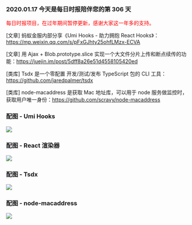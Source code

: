 ### 2020.01.17 今天是每日时报陪伴您的第 306 天

<font color="red">每日时报项目，在过年期间暂停更新，感谢大家这一年多的支持。</font>

[文章] 蚂蚁金服内部分享《Umi Hooks - 助力拥抱 React Hooks》：<https://mp.weixin.qq.com/s/pFxGJhty25ohfLMzx-ECVA>

[文章] 用 Ajax + Blob.prototype.slice 实现一个大文件分片上传和断点续传的功能：<https://juejin.im/post/5dff8a26e51d4558105420ed>

[类库] Tsdx 是一个零配置 开发/测试/发布 TypeScript 包的 CLI 工具：<https://github.com/jaredpalmer/tsdx>

[类库] node-macaddress 是获取 Mac 地址库，可以用于 node 服务做监控时，获取用户唯一身份：<https://github.com/scravy/node-macaddress>

### 配图 - Umi Hooks
![](http://qn.40zhe.com/20200117153740.png)

### 配图 - React 渲染器
![](http://qn.40zhe.com/20200117153829.png)

### 配图 - Tsdx
![](http://qn.40zhe.com/52168303-574d3a00-26f6-11e9-9f3b-71dbec9ebfcb.gif)

### 配图 - node-macaddress
![](http://qn.40zhe.com/20200117153946.png)
